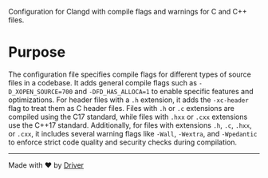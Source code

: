 <!--------------------------------------------------------------------------------->
<!-- IMPORTANT: This file is auto-generated by Driver (https://driver.ai). -------->
<!-- Manual edits may be overwritten on future commits. --------------------------->
<!--------------------------------------------------------------------------------->

Configuration for Clangd with compile flags and warnings for C and C++ files.

# Purpose
The configuration file specifies compile flags for different types of source files in a codebase. It adds general compile flags such as `-D_XOPEN_SOURCE=700` and `-DFD_HAS_ALLOCA=1` to enable specific features and optimizations. For header files with a `.h` extension, it adds the `-xc-header` flag to treat them as C header files. Files with `.h` or `.c` extensions are compiled using the C17 standard, while files with `.hxx` or `.cxx` extensions use the C++17 standard. Additionally, for files with extensions `.h`, `.c`, `.hxx`, or `.cxx`, it includes several warning flags like `-Wall`, `-Wextra`, and `-Wpedantic` to enforce strict code quality and security checks during compilation.

---
Made with ❤️ by [Driver](https://www.driver.ai/)